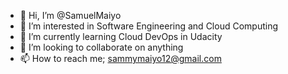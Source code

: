 - 👋 Hi, I’m @SamuelMaiyo
- 👀 I’m interested in Software Engineering and Cloud Computing
- 🌱 I’m currently learning Cloud DevOps in Udacity
- 💞️ I’m looking to collaborate on anything
- 📫 How to reach me; sammymaiyo12@gmail.com

<!---
SamuelMaiyo/SamuelMaiyo is a ✨ special ✨ repository because its `README.md` (this file) appears on your GitHub profile.
You can click the Preview link to take a look at your changes.
--->
